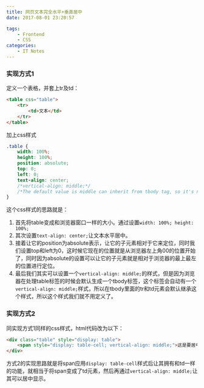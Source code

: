```yaml
---
title: 网页文本完全水平+垂直居中
date: 2017-08-01 23:20:57

tags:
    - Frontend
    - CSS
categories:
    - IT Notes
---
```



### 实现方式1

定义一个表格，并套上tr及td：

```html
<table css="table">
    <tr>
        <td>文本</td>
    </tr>
</table>
```
<!-- more -->

加上css样式

```css
.table {
    width: 100%;
    height: 100%;
    position: absolute;
    top: 0;
    left: 0;
    text-align: center;
    /*vertical-align: middle;*/
    /*The default value is middle can inherit from tbody tag, so it's not necessary.*/ 
}
```

这个css样式的思路就是：
1. 首先将table变成和浏览器窗口一样的大小。通过设置`width: 100%; height: 100%;`
2. 其次设置`text-align: center;`让文本水平居中。
3. 接着让它的position为absolute表示，让它的子元素相对于它来定位，同时我们设置top和left为0，这时候它现在的位置就是从浏览器左上角00的位置开始了，同时因为absolute的设置可以让它的子元素就是相对于浏览器的最上最左的位置进行定位。
4. 最后我们其实可以设置一个`vertical-align: middle;`的样式，但是因为浏览器在处理table标签的时候会默认生成一个tbody标签，这个标签会自动有一个`vertical-align: middle;`样式，所以在tbody里面的tr和td元素会默认继承这个样式，所以这个样式我们就不用定义了。


### 实现方式2
同实现方式1同样的css样式，html代码改为以下：

```html
<div class="table" style="display: table">
    <span style="display: table-cell; vertical-align: middle;">这是要居中的文本</span>
</div>
```

方式2的实现思路就是将span应用`display: table-cell`样式后让其拥有和td一样的功能，就相当于将span变成了td元素，然后再通过`vertical-align: middle;`让其可以居中显示。
